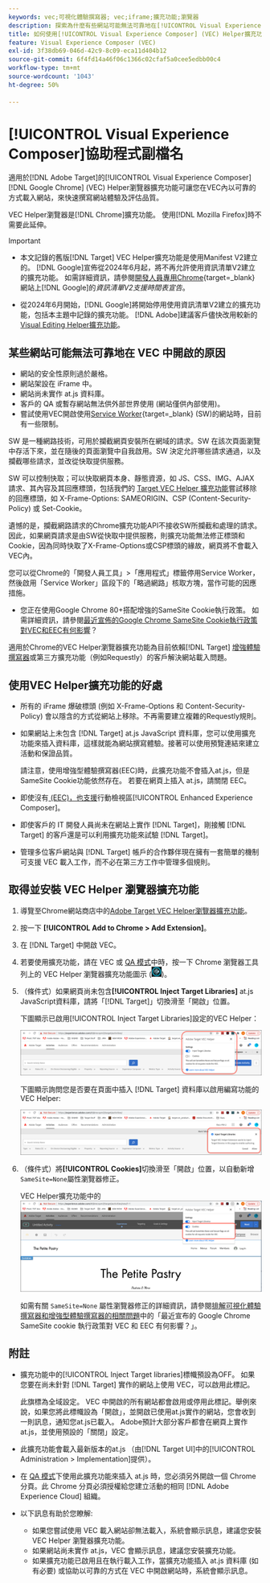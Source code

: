 ```yaml
---
keywords: vec;可視化體驗撰寫器; vec;iframe;擴充功能;瀏覽器
description: 探索為什麼有些網站可能無法可靠地在[!UICONTROL Visual Experience Composer] (VEC)中開啟。 VEC Helper瀏覽器擴充功能可讓您可靠地在VEC內載入網站。
title: 如何使用[!UICONTROL Visual Experience Composer] (VEC) Helper擴充功能？
feature: Visual Experience Composer (VEC)
exl-id: 3f38db69-046d-42c9-8c09-eca11d404b12
source-git-commit: 6f4fd14a46f06c1366c02cfaf5a0cee5edbb00c4
workflow-type: tm+mt
source-wordcount: '1043'
ht-degree: 50%

---
```


# [!UICONTROL Visual Experience Composer]協助程式副檔名

適用於[!DNL Adobe Target]的[!UICONTROL Visual Experience Composer] [!DNL Google Chrome] (VEC) Helper瀏覽器擴充功能可讓您在VEC內以可靠的方式載入網站，來快速撰寫網站體驗及評估品質。

VEC Helper瀏覽器是[!DNL Chrome]擴充功能。 使用[!DNL Mozilla Firefox]時不需要此延伸。

>[!IMPORTANT]
>
>* 本文記錄的舊版[!DNL Target] VEC Helper擴充功能是使用Manifest V2建立的。 [!DNL Google]宣佈從2024年6月起，將不再允許使用資訊清單V2建立的擴充功能。 如需詳細資訊，請參閱[開發人員專用Chrome](https://developer.chrome.com/docs/extensions/develop/migrate/mv2-deprecation-timeline){target=_blank}網站上[!DNL Google]的&#x200B;*資訊清單V2支援時間表宣告*。
>
>* 從2024年6月開始，[!DNL Google]將開始停用使用資訊清單V2建立的擴充功能，包括本主題中記錄的擴充功能。 [!DNL Adobe]建議客戶儘快改用較新的[Visual Editing Helper擴充功能](/help/main/c-experiences/c-visual-experience-composer/r-troubleshoot-composer/visual-editing-helper-extension.md)。

## 某些網站可能無法可靠地在 VEC 中開啟的原因

* 網站的安全性原則過於嚴格。
* 網站架設在 iFrame 中。
* 網站尚未實作 at.js 資料庫。
* 客戶的 QA 或暫存網站無法供外部世界使用 (網站僅供內部使用)。
* 嘗試使用VEC開啟使用[Service Worker](https://developer.mozilla.org/en-US/docs/Web/API/Service_Worker_API){target=_blank} (SW)的網站時，目前有一些限制。

SW 是一種網路技術，可用於攔截網頁安裝所在網域的請求。SW 在該次頁面瀏覽中存活下來，並在隨後的頁面瀏覽中自我啟用。SW 決定允許哪些請求通過，以及攔截哪些請求，並改從快取提供服務。

SW 可以控制快取；可以快取網頁本身、靜態資源，如 JS、CSS、IMG、AJAX 請求、其內容及其回應標頭，包括我們的 [Target VEC Helper 擴充功能](/help/main/c-experiences/c-visual-experience-composer/r-troubleshoot-composer/vec-helper-browser-extension.md)嘗試移除的回應標頭，如 X-Frame-Options: SAMEORIGIN、CSP (Content-Security-Policy) 或 Set-Cookie。

遺憾的是，攔截網路請求的Chrome擴充功能API不接收SW所攔截和處理的請求。 因此，如果網頁請求是由SW從快取中提供服務，則擴充功能無法修正標頭和Cookie，因為同時快取了X-Frame-Options或CSP標頭的緣故，網頁將不會載入VEC內。

您可以從Chrome的「開發人員工具」>「應用程式」標籤停用Service Worker，然後啟用「Service Worker」區段下的「略過網路」核取方塊，當作可能的因應措施。

* 您正在使用Google Chrome 80+搭配增強的SameSite Cookie執行政策。 如需詳細資訊，請參閱[最近宣佈的Google Chrome SameSite Cookie執行政策對VEC和EEC有何影響](/help/main/c-experiences/c-visual-experience-composer/r-troubleshoot-composer/issues-related-to-the-visual-experience-composer-vec-and-enhanced-experience-composer-eec.md#samesite)？

適用於Chrome的VEC Helper瀏覽器擴充功能為目前依賴[!DNL Target] [增強體驗撰寫器](/help/main/administrating-target/visual-experience-composer-set-up.md#eec)或第三方擴充功能（例如Requestly）的客戶解決網站載入問題。

## 使用VEC Helper擴充功能的好處

* 所有的 iFrame 爆破標頭 (例如 X-Frame-Options 和 Content-Security-Policy) 會以隱含的方式從網站上移除。不再需要建立複雜的Requestly規則。
* 如果網站上未包含 [!DNL Target] at.js JavaScript 資料庫，您可以使用擴充功能來插入資料庫，這樣就能為網站撰寫體驗。接著可以使用預覽連結來建立活動和保證品質。

  請注意，使用增強型體驗撰寫器(EEC)時，此擴充功能不會插入at.js，但是SameSite Cookie功能依然存在。 若要在網頁上插入 at.js，請關閉 EEC。

* 即使沒有[ (EEC)，也支援](/help/main/c-experiences/c-visual-experience-composer/mobile-viewports.md)行動檢視區[!UICONTROL Enhanced Experience Composer]。
* 即使客戶的 IT 開發人員尚未在網站上實作 [!DNL Target]，剛接觸 [!DNL Target] 的客戶還是可以利用擴充功能來試驗 [!DNL Target]。
* 管理多位客戶網站與 [!DNL Target] 帳戶的合作夥伴現在擁有一套簡單的機制可支援 VEC 載入工作，而不必在第三方工作中管理多個規則。

## 取得並安裝 VEC Helper 瀏覽器擴充功能

1. 導覽至Chrome網站商店中的[Adobe Target VEC Helper瀏覽器擴充功能](https://chromewebstore.google.com/detail/adobe-experience-cloud-vi/kgmjjkfjacffaebgpkpcllakjifppnca)。
1. 按一下 **[!UICONTROL Add to Chrome > Add Extension]**。
1. 在 [!DNL Target] 中開啟 VEC。
1. 若要使用擴充功能，請在 VEC 或 [QA 模式](/help/main/c-activities/c-activity-qa/activity-qa.md)中時，按一下 Chrome 瀏覽器工具列上的 VEC Helper 瀏覽器擴充功能圖示 (![VEC Helper 圖示](/help/main/c-experiences/c-visual-experience-composer/r-troubleshoot-composer/assets/vec-help-extension.png))。
1. （條件式）如果網頁尚未包含&#x200B;**[!UICONTROL Inject Target Libraries]** at.js JavaScript資料庫，請將「[!DNL Target]」切換滑至「開啟」位置。

   下圖顯示已啟用[!UICONTROL Inject Target Libraries]設定的VEC Helper：

   ![VEC helper 1](/help/main/c-experiences/c-visual-experience-composer/r-troubleshoot-composer/assets/vec-help-extension-1.png)

   下圖顯示詢問您是否要在頁面中插入 [!DNL Target] 資料庫以啟用編寫功能的 VEC Helper:

   ![VEC helper 2](/help/main/c-experiences/c-visual-experience-composer/r-troubleshoot-composer/assets/vec-helper.png)

1. （條件式）將&#x200B;**[!UICONTROL Cookies]**&#x200B;切換滑至「開啟」位置，以自動新增`SameSite=None`屬性瀏覽器修正。

   VEC Helper擴充功能中的![Cookie切換](/help/main/c-experiences/c-visual-experience-composer/r-troubleshoot-composer/assets/cookies-vec-helper.png)

   如需有關 `SameSite=None` 屬性瀏覽器修正的詳細資訊，請參閱[排解可視化體驗撰寫器和增強型體驗撰寫器的相關問題](/help/main/c-experiences/c-visual-experience-composer/r-troubleshoot-composer/issues-related-to-the-visual-experience-composer-vec-and-enhanced-experience-composer-eec.md#samesite)中的「最近宣布的 Google Chrome SameSite cookie 執行政策對 VEC 和 EEC 有何影響？」。

## 附註

* 擴充功能中的[!UICONTROL Inject Target libraries]標幟預設為OFF。 如果您要在尚未針對 [!DNL Target] 實作的網站上使用 VEC，可以啟用此標記。

  此旗標為全域設定。 VEC 中開啟的所有網站都會啟用或停用此標記。舉例來說，如果您將此標幟設為「開啟」，並開啟已使用at.js實作的網站，您會收到一則訊息，通知您at.js已載入。 Adobe預計大部分客戶都會在網頁上實作at.js，並使用預設的「關閉」設定。

* 此擴充功能會載入最新版本的at.js （由[!DNL Target UI]中的[!UICONTROL Administration > Implementation]提供）。
* 在 [QA 模式](/help/main/c-activities/c-activity-qa/activity-qa.md)下使用此擴充功能來插入 at.js 時，您必須另外開啟一個 Chrome 分頁。此 Chrome 分頁必須授權給您建立活動的相同 [!DNL Adobe Experience Cloud] 組織。
* 以下訊息有助於您瞭解:

   * 如果您嘗試使用 VEC 載入網站卻無法載入，系統會顯示訊息，建議您安裝 VEC Helper 瀏覽器擴充功能。
   * 如果網站尚未實作 at.js，VEC 會顯示訊息，建議您安裝擴充功能。
   * 如果擴充功能已啟用且在執行載入工作，當擴充功能插入 at.js 資料庫 (如有必要) 或協助以可靠的方式在 VEC 中開啟網站時，系統會顯示訊息。
